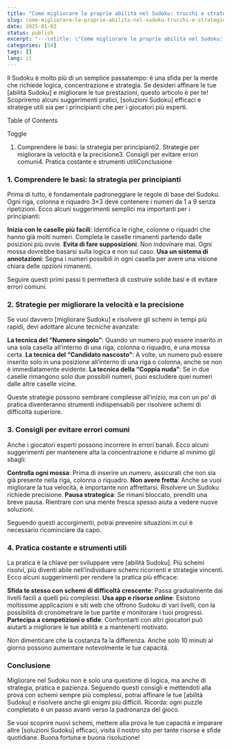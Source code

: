 ```yaml
---
title: "Come migliorare le proprie abilità nel Sudoku: trucchi e strategie per principianti e avanzati"
slug: come-migliorare-le-proprie-abilita-nel-sudoku-trucchi-e-strategie-per-principianti-e-avanzati
date: 2025-01-03
status: publish
excerpt: "---\ntitle: \"Come migliorare le proprie abilità nel Sudoku: trucchi e strategie per principianti e avanzati\"\nslug: come-migliorare-le-proprie-abilita-nel-sudoku-"
categories: [54]
tags: []
lang: it
---
```


Il Sudoku è molto più di un semplice passatempo: è una sfida per la mente che richiede logica, concentrazione e strategia. Se desideri affinare le tue [abilità Sudoku] e migliorare le tue prestazioni, questo articolo è per te! Scopriremo alcuni suggerimenti pratici, [soluzioni Sudoku] efficaci e strategie utili sia per i principianti che per i giocatori più esperti.







Table of Contents


Toggle
1. Comprendere le basi: la strategia per principianti2. Strategie per migliorare la velocità e la precisione3. Consigli per evitare errori comuni4. Pratica costante e strumenti utiliConclusione
### 1. Comprendere le basi: la strategia per principianti

Prima di tutto, è fondamentale padroneggiare le regole di base del Sudoku. Ogni riga, colonna e riquadro 3&#215;3 deve contenere i numeri da 1 a 9 senza ripetizioni. Ecco alcuni suggerimenti semplici ma importanti per i principianti:



**Inizia con le caselle più facili**: Identifica le righe, colonne o riquadri che hanno già molti numeri. Completa le caselle rimanenti partendo dalle posizioni più ovvie.
**Evita di fare supposizioni**: Non indovinare mai. Ogni mossa dovrebbe basarsi sulla logica e non sul caso.
**Usa un sistema di annotazioni**: Segna i numeri possibili in ogni casella per avere una visione chiara delle opzioni rimanenti.

Seguire questi primi passi ti permetterà di costruire solide basi e di evitare errori comuni.





### 2. Strategie per migliorare la velocità e la precisione

Se vuoi davvero [migliorare Sudoku] e risolvere gli schemi in tempi più rapidi, devi adottare alcune tecniche avanzate:



**La tecnica del “Numero singolo”**: Quando un numero può essere inserito in una sola casella all&#8217;interno di una riga, colonna o riquadro, è una mossa certa.
**La tecnica del “Candidato nascosto”**: A volte, un numero può essere inserito solo in una posizione all&#8217;interno di una riga o colonna, anche se non è immediatamente evidente.
**La tecnica della “Coppia nuda”**: Se in due caselle rimangono solo due possibili numeri, puoi escludere quei numeri dalle altre caselle vicine.

Queste strategie possono sembrare complesse all’inizio, ma con un po’ di pratica diventeranno strumenti indispensabili per risolvere schemi di difficoltà superiore.





### 3. Consigli per evitare errori comuni

Anche i giocatori esperti possono incorrere in errori banali. Ecco alcuni suggerimenti per mantenere alta la concentrazione e ridurre al minimo gli sbagli:



**Controlla ogni mossa**: Prima di inserire un numero, assicurati che non sia già presente nella riga, colonna o riquadro.
**Non avere fretta**: Anche se vuoi migliorare la tua velocità, è importante non affrettarsi. Risolvere un Sudoku richiede precisione.
**Pausa strategica**: Se rimani bloccato, prenditi una breve pausa. Rientrare con una mente fresca spesso aiuta a vedere nuove soluzioni.

Seguendo questi accorgimenti, potrai prevenire situazioni in cui è necessario ricominciare da capo.





### 4. Pratica costante e strumenti utili

La pratica è la chiave per sviluppare vere [abilità Sudoku]. Più schemi risolvi, più diventi abile nell’individuare schemi ricorrenti e strategie vincenti. Ecco alcuni suggerimenti per rendere la pratica più efficace:



**Sfida te stesso con schemi di difficoltà crescente**: Passa gradualmente dai livelli facili a quelli più complessi.
**Usa app e risorse online**: Esistono moltissime applicazioni e siti web che offrono Sudoku di vari livelli, con la possibilità di cronometrare le tue partite e monitorare i tuoi progressi.
**Partecipa a competizioni o sfide**: Confrontarti con altri giocatori può aiutarti a migliorare le tue abilità e a mantenerti motivato.

Non dimenticare che la costanza fa la differenza. Anche solo 10 minuti al giorno possono aumentare notevolmente le tue capacità.





### Conclusione

Migliorare nel Sudoku non è solo una questione di logica, ma anche di strategia, pratica e pazienza. Seguendo questi consigli e mettendoti alla prova con schemi sempre più complessi, potrai affinare le tue [abilità Sudoku] e risolvere anche gli enigmi più difficili. Ricorda: ogni puzzle completato è un passo avanti verso la padronanza del gioco.


Se vuoi scoprire nuovi schemi, mettere alla prova le tue capacità e imparare altre [soluzioni Sudoku] efficaci, visita il nostro sito per tante risorse e sfide quotidiane. Buona fortuna e buona risoluzione!


